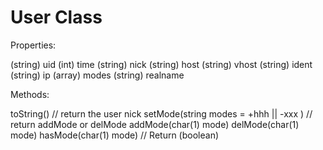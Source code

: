 # User Class


Properties:

(string) uid 
(int)    time
(string) nick
(string) host
(string) vhost
(string) ident
(string) ip
(array)  modes
(string) realname

Methods:

toString() // return the user nick 
setMode(string modes = +hhh || -xxx ) // return addMode or delMode
addMode(char(1) mode) 
delMode(char(1) mode) 
hasMode(char(1) mode) // Return (boolean)

